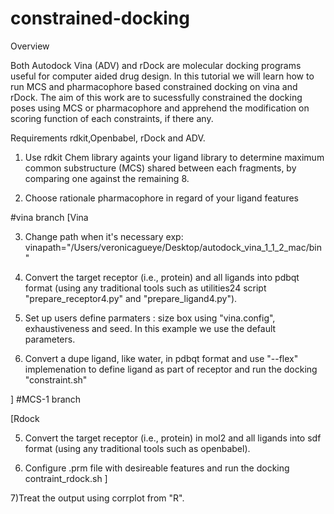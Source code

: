 # constrained-docking

Overview 

Both Autodock Vina (ADV) and rDock are molecular docking programs useful for computer aided drug design.
In this tutorial we will learn how to run MCS and pharmacophore based constrained docking on vina and rDock. The aim of this work are to sucessfully constrained the docking poses using MCS or pharmacophore and apprehend the modification on scoring function of each constraints, if there any.

Requirements
rdkit,Openbabel, rDock and ADV.


1) Use rdkit Chem library againts your ligand library to determine maximum common substructure (MCS) shared between each fragments, by comparing one against the remaining 8.

2) Choose rationale pharmacophore in regard of your ligand features

#vina branch
[Vina

3) Change path when it's necessary  exp: vinapath="/Users/veronicagueye/Desktop/autodock_vina_1_1_2_mac/bin"

4) Convert the target receptor (i.e., protein) and all ligands into pdbqt format (using any traditional tools such as utilities24 script "prepare_receptor4.py" and "prepare_ligand4.py").

5) Set up users define parmaters : size box using "vina.config", exhaustiveness and seed. In this example we use the default parameters.

6) Convert a dupe ligand, like water, in pdbqt format and use "--flex" implemenation to define ligand as part of receptor  and run the docking "constraint.sh"

]
#MCS-1 branch

[Rdock

5) Convert the target receptor (i.e., protein) in mol2 and all ligands into sdf format (using any traditional tools such as openbabel).

6) Configure .prm file with desireable features and run the docking contraint_rdock.sh 
]

7)Treat the output using corrplot from "R".


